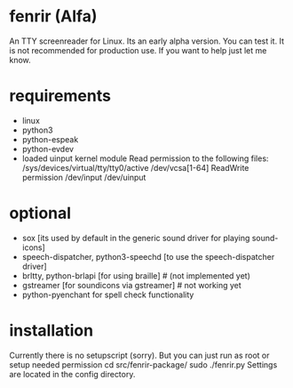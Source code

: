 # fenrir (Alfa)
An TTY screenreader for Linux.
Its an early alpha version. You can test it. It is not recommended for production use. If you want to help just let me know.

# requirements
- linux
- python3
- python-espeak
- python-evdev
- loaded uinput kernel module
Read permission to the following files:
/sys/devices/virtual/tty/tty0/active
/dev/vcsa[1-64]
ReadWrite permission 
/dev/input
/dev/uinput

# optional 
- sox [its used by default in the generic sound driver for playing sound-icons]
- speech-dispatcher, python3-speechd [to use the speech-dispatcher driver]
- brltty, python-brlapi [for using braille] # (not implemented yet)
- gstreamer [for soundicons via gstreamer] # not working yet
- python-pyenchant for spell check functionality

# installation
Currently there is no setupscript (sorry). But you can just run as root or setup needed permission
cd src/fenrir-package/
sudo ./fenrir.py
Settings are located in the config directory.
